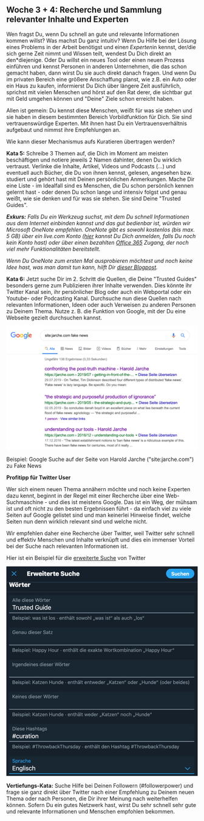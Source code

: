 ## Woche 3 + 4: Recherche und Sammlung relevanter Inhalte und Experten

Wen fragst Du, wenn Du schnell an gute und relevante Informationen kommen willst? Was machst Du ganz intuitiv? Wenn Du Hilfe bei der Lösung eines Problems in der Arbeit benötigst und eine*n Experten*in kennst, der/die sich gerne Zeit nimmt und Wissen teilt, wendest Du Dich direkt an den*diejenige. Oder Du willst ein neues Tool oder einen neuen Prozess einführen und kennst Personen in anderen Unternehmen, die das schon gemacht haben, dann wirst Du sie auch direkt danach fragen. Und wenn Du im privaten Bereich eine größere Anschaffung planst, wie z.B. ein Auto oder ein Haus zu kaufen, informierst Du Dich über längere Zeit ausführlich, sprichst mit vielen Menschen und hörst auf den Rat derer, die sichtbar gut mit Geld umgehen können und \"Deine\" Ziele schon erreicht haben.

 Allen ist gemein: Du kennst diese Menschen, weißt für was sie stehen und sie haben in diesem bestimmten Bereich Vorbildfunktion für Dich. Sie sind vertrauenswürdige Experten. Mit ihnen hast Du ein Vertrauensverhältnis aufgebaut und nimmst ihre Empfehlungen an.

 Wie kann dieser Mechanismus aufs Kuratieren übertragen werden?

 **Kata 5:**
 Schreibe 3 Themen auf, die Dich im Moment am meisten beschäftigen und notiere jeweils 2 Namen dahinter, denen Du wirklich vertraust. Verlinke die Inhalte, Artikel, Videos und Podcasts (...) und eventuell auch Bücher, die Du von ihnen kennst, gelesen, angesehen bzw. studiert und gehört hast mit Deinen persönlichen Anmerkungen. Mache Dir eine Liste - im Idealfall sind es Menschen, die Du schon persönlich kennen gelernt hast - oder denen Du schon lange und intensiv folgst und genau weißt, wie sie denken und für was sie stehen. Sie sind Deine "Trusted Guides". 

 ***Exkurs:***
*Falls Du ein Werkzeug suchst, mit dem Du schnell Informationen aus dem Internet einbinden kannst und das gut bedienbar ist, würden wir Microsoft OneNote empfehlen. OneNote gibt es sowohl kostenlos (bis max. 5 GB) über ein live.com Konto ([hier](https://outlook.live.com/owa/) kannst Du Dich anmelden, falls Du noch kein Konto hast) oder über einen bezahlten [Office 365](https://www.office.com/) Zugang, der noch viel mehr Funktionalitäten bereitstellt.*

 *Wenn Du OneNote zum ersten Mal ausprobieren möchtest und noch keine Idee hast, was man damit tun kann, hilft Dir [dieser Blogpost](https://colearn.de/corporate-learning-community-region-frankfurt-clc069-2-treffen-am-5-maerz-2018/).*

 **Kata 6:**
 Jetzt suche Dir im 2. Schritt die Quellen, die Deine "Trusted Guides" besonders gerne zum Publizieren ihrer Inhalte verwenden. Dies könnte ihr Twitter Kanal sein, ihr persönlicher Blog oder auch ein Webportal oder ein Youtube- oder Podcasting Kanal. Durchsuche nun diese Quellen nach relevanten Informationen, Ideen oder auch Verweisen zu anderen Personen zu Deinem Thema. Nutze z. B. die Funktion von Google, mit der Du eine Webseite gezielt durchsuchen kannst.

 ![](./images/image8.png)

 Beispiel: Google Suche auf der Seite von Harold Jarche (\"site:jarche.com\") zu Fake News

 **Profitipp für Twitter User**

 Wer sich einem neuen Thema annähern möchte und noch keine Experten dazu kennt, beginnt in der Regel mit einer Recherche über eine Web-Suchmaschine - und dies ist meistens Google. Das ist ein Weg, der mühsam ist und oft nicht zu den besten Ergebnissen führt - da einfach viel zu viele Seiten auf Google gelistet sind und man keinerlei Hinweise findet, welche Seiten nun denn wirklich relevant sind und welche nicht.

 Wir empfehlen daher eine Recherche über Twitter, weil Twitter sehr schnell und effektiv Menschen und Inhalte verknüpft und dies ein immenser Vorteil bei der Suche nach relevanten Informationen ist.

 Hier ist ein Beispiel für die [erweiterte Suche](https://twitter.com/search-advanced) von Twitter

 ![Ein Bild, das Text enthält. Automatisch generierte Beschreibung](./images/image9.png)

 **Vertiefungs-Kata:**
 Suche Hilfe bei Deinen Followern (#followerpower) und frage sie ganz direkt über Twitter nach einer Empfehlung zu Deinem neuen Thema oder nach Personen, die Dir ihrer Meinung nach weiterhelfen können. Sofern Du ein gutes Netzwerk hast, wirst Du sehr schnell sehr gute und relevante Informationen und Menschen empfohlen bekommen.
